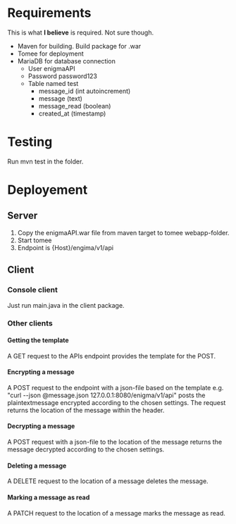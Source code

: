 # Requirements

This is what **I believe** is required. Not sure though.
- Maven for building. Build package for .war
- Tomee for deployment
- MariaDB for database connection
    - User enigmaAPI
    - Password password123
    - Table named test
        - message_id (int autoincrement)
        - message (text)
        - message_read (boolean)
        - created_at (timestamp)

# Testing

Run mvn test in the folder.

# Deployement

## Server

1. Copy the enigmaAPI.war file from maven target to tomee webapp-folder.
2. Start tomee
3. Endpoint is {Host}/engima/v1/api

## Client

### Console client

Just run main.java in the client package.

### Other clients

#### Getting the template

A GET request to the APIs endpoint provides the template for the POST.

#### Encrypting a message

A POST request to the endpoint with a json-file based on the template e.g. "curl --json @message.json 127.0.0.1:8080/enigma/v1/api" posts the plaintextmessage encrypted according to the chosen settings. The request returns the location of the message within the header.

#### Decrypting a message

A POST request with a json-file to the location of the message returns the message decrypted according to the chosen settings.

#### Deleting a message

A DELETE request to the location of a message deletes the message.

#### Marking a message as read

A PATCH request to the location of a message marks the message as read.
